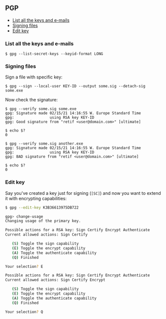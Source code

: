 ## PGP

<!-- MarkdownTOC -->

- [List all the keys and e-mails](#list-all-the-keys-and-e-mails)
- [Signing files](#signing-files)
- [Edit key](#edit-key)

<!-- /MarkdownTOC -->

### List all the keys and e-mails

```
$ gpg --list-secret-keys --keyid-format LONG
```

### Signing files

Sign a file with specific key:

```
$ gpg --sign --local-user KEY-ID --output some.sig --detach-sig some.exe
```

Now check the signature:

```
$ gpg --verify some.sig some.exe
gpg: Signature made 02/15/21 14:16:55 W. Europe Standard Time
gpg:                using RSA key KEY-ID
gpg: Good signature from "retif <user@domain.com>" [ultimate]

$ echo $?
0

$ gpg --verify some.sig another.exe
gpg: Signature made 02/15/21 14:16:55 W. Europe Standard Time
gpg:                using RSA key KEY-ID
gpg: BAD signature from "retif <user@domain.com>" [ultimate]

$ echo $?
0
```

### Edit key

Say you've created a key just for signing (`[SC]`) and now you want to extend it with encrypting capabilities:

``` sh
$ gpg --edit-key K3B36613975DB722

gpg> change-usage
Changing usage of the primary key.

Possible actions for a RSA key: Sign Certify Encrypt Authenticate
Current allowed actions: Sign Certify

   (S) Toggle the sign capability
   (E) Toggle the encrypt capability
   (A) Toggle the authenticate capability
   (Q) Finished

Your selection? E

Possible actions for a RSA key: Sign Certify Encrypt Authenticate
Current allowed actions: Sign Certify Encrypt

   (S) Toggle the sign capability
   (E) Toggle the encrypt capability
   (A) Toggle the authenticate capability
   (Q) Finished

Your selection? Q
```

